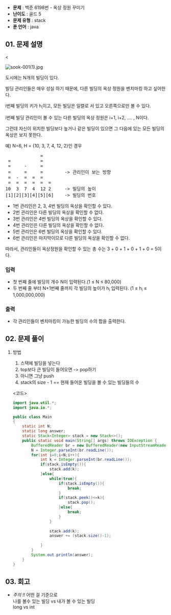 - **문제** : 백준 6198번 - 옥상 정원 꾸미기
- **난이도** : 골드 5
- **문제 유형** : stack
- **푼 언어** : java

## 01. 문제 설명

<<p><img alt="sook-001(1).jpg" src="https://upload.acmicpc.net/ca458f07-d3b3-436f-a996-49080935149a/-/preview/"></p>

<p>도시에는 N개의 빌딩이 있다.</p>

<p>빌딩 관리인들은 매우 성실 하기 때문에, 다른 빌딩의 옥상 정원을 벤치마킹 하고 싶어한다.</p>

<p>i번째 빌딩의 키가 h<sub>i</sub>이고, 모든 빌딩은 일렬로 서 있고 오른쪽으로만 볼 수 있다.</p>

<p>i번째 빌딩 관리인이 볼 수 있는 다른 빌딩의 옥상 정원은 i+1, i+2, .... , N이다.</p>

<p>그런데 자신이 위치한 빌딩보다 높거나 같은 빌딩이 있으면 그 다음에 있는 모든 빌딩의 옥상은 보지 못한다.</p>

<p>예) N=6, H = {10, 3, 7, 4, 12, 2}인 경우</p>

<pre>             = 
 =           = 
 =     -     = 
 =     =     =        -> 관리인이 보는 방향
 =  -  =  =  =   
 =  =  =  =  =  = 
10  3  7  4  12 2     -> 빌딩의 높이
[1][2][3][4][5][6]    -> 빌딩의 번호</pre>

<ul>
	<li>1번 관리인은 2, 3, 4번 빌딩의 옥상을 확인할 수 있다.</li>
	<li>2번 관리인은 다른 빌딩의 옥상을 확인할 수 없다.</li>
	<li>3번 관리인은 4번 빌딩의 옥상을 확인할 수 있다.</li>
	<li>4번 관리인은 다른 빌딩의 옥상을 확인할 수 없다.</li>
	<li>5번 관리인은 6번 빌딩의 옥상을 확인할 수 있다.</li>
	<li>6번 관리인은 마지막이므로 다른 빌딩의 옥상을 확인할 수 없다.</li>
</ul>

<p>따라서, 관리인들이 옥상정원을 확인할 수 있는 총 수는 3 + 0 + 1 + 0 + 1 + 0 = 5이다.</p>

### 입력 

 <ul>
	<li>첫 번째 줄에 빌딩의 개수 N이 입력된다.(1 ≤ N ≤ 80,000)</li>
	<li>두 번째 줄 부터 N+1번째 줄까지 각 빌딩의 높이가 h<sub>i</sub> 입력된다. (1 ≤ h<sub>i</sub> ≤ 1,000,000,000)</li>
</ul>

### 출력 

 <ul>
	<li>각 관리인들이 벤치마킹이 가능한 빌딩의 수의 합을 출력한다.</li>
</ul>

## 02. 문제 풀이

1. 방법<br>
    1. 스택에 빌딩을 넣는다<br>
    2. top보다 큰 빌딩이 들어오면 -> pop하기<br>
    3. 아니면 그냥 push<br>
    4. stack의 size - 1 == 현재 들어온 빌딩을 볼 수 있는 빌딩들의 수

    <코드>
    ```java
    import java.util.*;
    import java.io.*;

    public class Main
    {
        static int N;
        static long answer;
        static Stack<Integer> stack = new Stack<>();
        public static void main(String[] args) throws IOException {
            BufferedReader br = new BufferedReader(new InputStreamReader(System.in));
            N = Integer.parseInt(br.readLine());
            for(int i=0;i<N;i++){
                int k = Integer.parseInt(br.readLine());
                if(stack.isEmpty()){
                    stack.add(k);
                }else{
                    while(true){
                        if(stack.isEmpty()){
                            break;
                        }
                        if(stack.peek()<=k){
                            stack.pop();
                        }else{
                            break;
                        }
                    }
                    
                    stack.add(k);
                    answer += (stack.size()-1);
                
                }
            }
            System.out.println(answer);
        }
    }
    ```

## 03. 회고
- *주의 !!* 어떤 걸 기준으로<br>
나를 볼수 있는 빌딩 vs 내가 볼 수 있는 빌딩<br>
long vs int<br>
